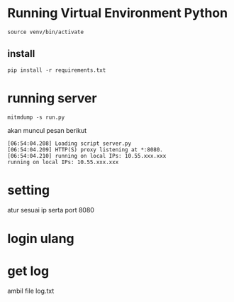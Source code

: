 
# Running Virtual Environment Python
```
source venv/bin/activate  
```

## install
```
pip install -r requirements.txt
```


# running server
```
mitmdump -s run.py       
```

akan muncul pesan berikut
```
[06:54:04.208] Loading script server.py
[06:54:04.209] HTTP(S) proxy listening at *:8080.
[06:54:04.210] running on local IPs: 10.55.xxx.xxx
running on local IPs: 10.55.xxx.xxx
```

# setting
atur sesuai ip serta port 8080


# login ulang

# get log
ambil file log.txt
